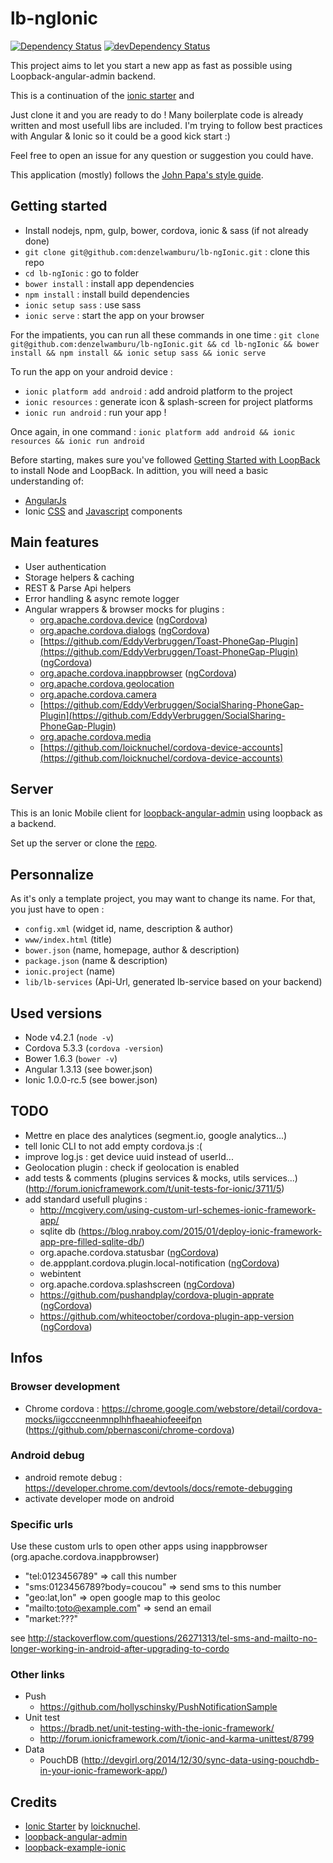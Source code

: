 # lb-ngIonic

[![Dependency Status](https://david-dm.org/loicknuchel/ionic-starter.svg)](https://david-dm.org/loicknuchel/ionic-starter)
[![devDependency Status](https://david-dm.org/loicknuchel/ionic-starter/dev-status.svg)](https://david-dm.org/loicknuchel/ionic-starter#info=devDependencies)

This project aims to let you start a new app as fast as possible using Loopback-angular-admin backend.

This is a continuation of the [ionic starter](https://github.com/loicknuchel/ionic-starter) and

Just clone it and you are ready to do ! Many boilerplate code is already written and most usefull libs are included. I'm trying to follow best practices with Angular & Ionic so it could be a good kick start :)

Feel free to open an issue for any question or suggestion you could have.

This application (mostly) follows the [John Papa's style guide](https://github.com/johnpapa/angular-styleguide).

## Getting started

- Install nodejs, npm, gulp, bower, cordova, ionic & sass (if not already done)
- `git clone git@github.com:denzelwamburu/lb-ngIonic.git` : clone this repo
- `cd lb-ngIonic` : go to folder
- `bower install` : install app dependencies
- `npm install` : install build dependencies
- `ionic setup sass` : use sass
- `ionic serve` : start the app on your browser

For the impatients, you can run all these commands in one time : `git clone git@github.com:denzelwamburu/lb-ngIonic.git && cd lb-ngIonic && bower install && npm install && ionic setup sass && ionic serve`

To run the app on your android device :

- `ionic platform add android` : add android platform to the project
- `ionic resources` : generate icon & splash-screen for project platforms
- `ionic run android` : run your app !

Once again, in one command : `ionic platform add android && ionic resources && ionic run android`

Before starting, makes sure you've followed [Getting Started with LoopBack](http://docs.strongloop.com/display/LB/Getting+started+with+LoopBack) to install Node and LoopBack.
In adittion, you will need a basic understanding of:
 - [AngularJs](https://angularjs.org/)
 - Ionic [CSS](http://ionicframework.com/docs/components/) and [Javascript](http://ionicframework.com/docs/api/) components  

## Main features

- User authentication
- Storage helpers & caching
- REST & Parse Api helpers
- Error handling & async remote logger
- Angular wrappers & browser mocks for plugins :
    - [org.apache.cordova.device](https://github.com/apache/cordova-plugin-device) ([ngCordova](http://ngcordova.com/docs/plugins/device/))
    - [org.apache.cordova.dialogs](https://github.com/apache/cordova-plugin-dialogs) ([ngCordova](http://ngcordova.com/docs/plugins/dialogs/))
    - [https://github.com/EddyVerbruggen/Toast-PhoneGap-Plugin](https://github.com/EddyVerbruggen/Toast-PhoneGap-Plugin) ([ngCordova](http://ngcordova.com/docs/plugins/toast/))
    - [org.apache.cordova.inappbrowser](https://github.com/apache/cordova-plugin-inappbrowser) ([ngCordova](http://ngcordova.com/docs/plugins/inAppBrowser/))
    - [org.apache.cordova.geolocation](https://github.com/apache/cordova-plugin-geolocation)
    - [org.apache.cordova.camera](https://github.com/apache/cordova-plugin-camera)
    - [https://github.com/EddyVerbruggen/SocialSharing-PhoneGap-Plugin](https://github.com/EddyVerbruggen/SocialSharing-PhoneGap-Plugin)
    - [org.apache.cordova.media](https://github.com/apache/cordova-plugin-media)
    - [https://github.com/loicknuchel/cordova-device-accounts](https://github.com/loicknuchel/cordova-device-accounts)

## Server
This is an Ionic Mobile client for [loopback-angular-admin](https://github.com/beeman/loopback-angular-admin) using loopback as a backend.

Set up the server or clone the [repo](https://github.com/beeman/loopback-angular-admin).

## Personnalize

As it's only a template project, you may want to change its name. For that, you just have to open :

- `config.xml` (widget id, name, description & author)
- `www/index.html` (title)
- `bower.json` (name, homepage, author & description)
- `package.json` (name & description)
- `ionic.project` (name)
-  `lib/lb-services` (Api-Url, generated lb-service based on your backend)

## Used versions

- Node v4.2.1 (`node -v`)
- Cordova 5.3.3 (`cordova -version`)
- Bower 1.6.3 (`bower -v`)
- Angular 1.3.13 (see bower.json)
- Ionic 1.0.0-rc.5 (see bower.json)

## TODO

- Mettre en place des analytices (segment.io, google analytics...)
- tell Ionic CLI to not add empty cordova.js :(
- improve log.js : get device uuid instead of userId...
- Geolocation plugin : check if geolocation is enabled
- add tests & comments (plugins services & mocks, utils services...) (http://forum.ionicframework.com/t/unit-tests-for-ionic/3711/5)
- add standard usefull plugins :
    - http://mcgivery.com/using-custom-url-schemes-ionic-framework-app/
    - sqlite db (https://blog.nraboy.com/2015/01/deploy-ionic-framework-app-pre-filled-sqlite-db/)
    - org.apache.cordova.statusbar ([ngCordova](http://ngcordova.com/docs/plugins/statusbar/))
    - de.appplant.cordova.plugin.local-notification ([ngCordova](http://ngcordova.com/docs/plugins/localNotification/))
    - webintent
    - org.apache.cordova.splashscreen ([ngCordova](http://ngcordova.com/docs/plugins/splashscreen/))
    - https://github.com/pushandplay/cordova-plugin-apprate ([ngCordova](http://ngcordova.com/docs/plugins/appRate/))
    - https://github.com/whiteoctober/cordova-plugin-app-version ([ngCordova](http://ngcordova.com/docs/plugins/appVersion/))

## Infos

### Browser development

- Chrome cordova : https://chrome.google.com/webstore/detail/cordova-mocks/iigcccneenmnplhhfhaeahiofeeeifpn (https://github.com/pbernasconi/chrome-cordova)

### Android debug

- android remote debug : https://developer.chrome.com/devtools/docs/remote-debugging
- activate developer mode on android

### Specific urls

Use these custom urls to open other apps using inappbrowser (org.apache.cordova.inappbrowser)

- "tel:0123456789" => call this number
- "sms:0123456789?body=coucou" => send sms to this number
- "geo:lat,lon" => open google map to this geoloc
- "mailto:toto@example.com" => send an email
- "market:???"

see http://stackoverflow.com/questions/26271313/tel-sms-and-mailto-no-longer-working-in-android-after-upgrading-to-cordo

### Other links

- Push
    - https://github.com/hollyschinsky/PushNotificationSample
- Unit test
    - https://bradb.net/unit-testing-with-the-ionic-framework/
    - http://forum.ionicframework.com/t/ionic-and-karma-unittest/8799
- Data
    - PouchDB (http://devgirl.org/2014/12/30/sync-data-using-pouchdb-in-your-ionic-framework-app/)

## Credits

- [Ionic Starter](https://github.com/loicknuchel/ionic-starter) by [loicknuchel](https://github.com/loicknuchel).
- [loopback-angular-admin](https://github.com/beeman/loopback-angular-admin)
- [loopback-example-ionic](https://github.com/belibasakis/loopback-example-ionic)
